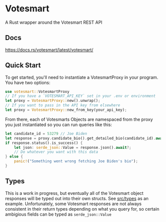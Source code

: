 # Votesmart 
A Rust wrapper around the Votesmart REST API

## Docs
https://docs.rs/votesmart/latest/votesmart/

## Quick Start
To get started, you'll need to instantiate a VotesmartProxy in your program. You have two options:
```rust
use votesmart::VotesmartProxy
// If you have a `VOTESMART_API_KEY` set in your .env or environment
let proxy = VotesmartProxy::new().unwrap();
// If you want to pass in the API key from elsewhere
let proxy = VotesmartProxy::new_from_key(your_api_key);
```

From there, each of Votesmarts Objects are namespaced from the proxy you just instantiated so you can run queries like this:
```rust
let candidate_id = 53279 // Joe Biden
let response = proxy.candidate_bio().get_detailed_bio(candidate_id).await?;
if response.status().is_success() {
    let json: serde_json::Value = response.json().await?;
    // Do whatever you want with this data
} else {
    panic!("Something went wrong fetching Joe Biden's bio");
}
```

## Types
This is a work in progress, but eventually all of the Votesmart object responses will be typed out into their own structs.  See [src/types](src/types/candidate_bio.rs) as an example.  Unfortunately, some Votesmart responses are not always consistent in their return types depending on what you query for, so certain ambigious fields can be typed as `serde_json::Value` 

